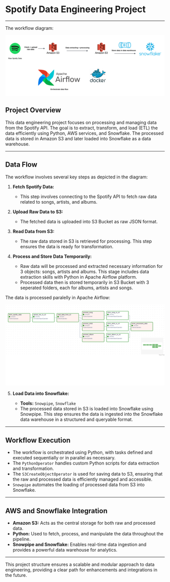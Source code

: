 # Spotify Data Engineering Project

---
The workflow diagram:

![Data Flow Diagram](https://github.com/bao040/Spotify_data_engineering_project/blob/main/project1_airflow_snowflake.png)


## **Project** **Overview**

This data engineering project focuses on processing and managing data from the Spotify API. The goal is to extract, transform, and load (ETL) the data efficiently using Python, AWS services, and Snowflake. The processed data is stored in Amazon S3 and later loaded into Snowflake as a data warehouse.

---

## **Data Flow**

The workflow involves several key steps as depicted in the diagram:

1. **Fetch Spotify Data:**
   - This step involves connecting to the Spotify API to fetch raw data related to songs, artists, and albums.

2. **Upload Raw Data to S3:**
   - The fetched data is uploaded into S3 Bucket as raw JSON format.

3. **Read Data from S3:**
   - The raw data stored in S3 is retrieved for processing. This step ensures the data is ready for transformation.

4. **Process and Store Data Temporarily:**
   - Raw data will be processed and extracted necessary information for 3 objects: songs, artists and albums. This stage includes data extraction skills with Python in Apache Airflow platform.
   - Processed data then is stored temporarily in S3 Bucket with 3 seperated folders, each for albums, artists and songs.
     
The data is processed paralelly in Apache Airflow:

![Data Flow Diagram](https://github.com/bao040/Spotify_data_engineering_project/blob/main/paralel.png)

5. **Load Data into Snowflake:**

   - **Tools:** `Snowpipe`, `Snowflake`
   - The processed data stored in S3 is loaded into Snowflake using Snowpipe. This step ensures the data is ingested into the Snowflake data warehouse in a structured and queryable format.

---

## **Workflow Execution**

- The workflow is orchestrated using Python, with tasks defined and executed sequentially or in parallel as necessary.
- The `PythonOperator` handles custom Python scripts for data extraction and transformation.
- The `S3CreateObjectOperator` is used for saving data to S3, ensuring that the raw and processed data is efficiently managed and accessible.
- `Snowpipe` automates the loading of processed data from S3 into Snowflake.

---

## **AWS and Snowflake Integration**

- **Amazon S3:** Acts as the central storage for both raw and processed data.
- **Python:** Used to fetch, process, and manipulate the data throughout the pipeline.
- **Snowpipe and Snowflake:** Enables real-time data ingestion and provides a powerful data warehouse for analytics.

---

This project structure ensures a scalable and modular approach to data engineering, providing a clear path for enhancements and integrations in the future.

